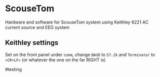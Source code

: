 # ScouseTom
Hardware and software for ScouseTom system using Keithley 6221 AC current source and EEG system


## Keithley settings
Set on the front panel under `comm`, change `BAUD` to `57.2k` and `Terminator` to `<CR+LF>` (or whatever the one on the far RIGHT is)

#testing